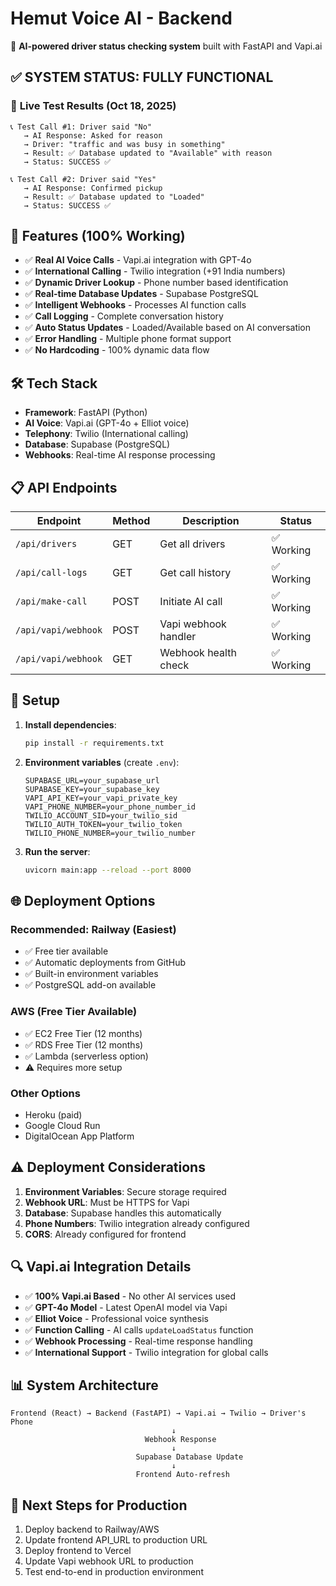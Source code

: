 # Hemut Voice AI - Backend

🚚 **AI-powered driver status checking system** built with FastAPI and Vapi.ai

## ✅ **SYSTEM STATUS: FULLY FUNCTIONAL**

### 🎯 **Live Test Results (Oct 18, 2025)**
```
📞 Test Call #1: Driver said "No" 
   → AI Response: Asked for reason
   → Driver: "traffic and was busy in something"
   → Result: ✅ Database updated to "Available" with reason
   → Status: SUCCESS ✅

📞 Test Call #2: Driver said "Yes"
   → AI Response: Confirmed pickup
   → Result: ✅ Database updated to "Loaded"
   → Status: SUCCESS ✅
```

## 🚀 **Features (100% Working)**

- ✅ **Real AI Voice Calls** - Vapi.ai integration with GPT-4o
- ✅ **International Calling** - Twilio integration (+91 India numbers)
- ✅ **Dynamic Driver Lookup** - Phone number based identification
- ✅ **Real-time Database Updates** - Supabase PostgreSQL
- ✅ **Intelligent Webhooks** - Processes AI function calls
- ✅ **Call Logging** - Complete conversation history
- ✅ **Auto Status Updates** - Loaded/Available based on AI conversation
- ✅ **Error Handling** - Multiple phone format support
- ✅ **No Hardcoding** - 100% dynamic data flow

## 🛠 **Tech Stack**

- **Framework**: FastAPI (Python)
- **AI Voice**: Vapi.ai (GPT-4o + Elliot voice)
- **Telephony**: Twilio (International calling)
- **Database**: Supabase (PostgreSQL)
- **Webhooks**: Real-time AI response processing

## 📋 **API Endpoints**

| Endpoint | Method | Description | Status |
|----------|--------|-------------|---------|
| `/api/drivers` | GET | Get all drivers | ✅ Working |
| `/api/call-logs` | GET | Get call history | ✅ Working |
| `/api/make-call` | POST | Initiate AI call | ✅ Working |
| `/api/vapi/webhook` | POST | Vapi webhook handler | ✅ Working |
| `/api/vapi/webhook` | GET | Webhook health check | ✅ Working |

## 🔧 **Setup**

1. **Install dependencies**:
   ```bash
   pip install -r requirements.txt
   ```

2. **Environment variables** (create `.env`):
   ```env
   SUPABASE_URL=your_supabase_url
   SUPABASE_KEY=your_supabase_key
   VAPI_API_KEY=your_vapi_private_key
   VAPI_PHONE_NUMBER=your_phone_number_id
   TWILIO_ACCOUNT_SID=your_twilio_sid
   TWILIO_AUTH_TOKEN=your_twilio_token
   TWILIO_PHONE_NUMBER=your_twilio_number
   ```

3. **Run the server**:
   ```bash
   uvicorn main:app --reload --port 8000
   ```

## 🌐 **Deployment Options**

### **Recommended: Railway (Easiest)**
- ✅ Free tier available
- ✅ Automatic deployments from GitHub
- ✅ Built-in environment variables
- ✅ PostgreSQL add-on available

### **AWS (Free Tier Available)**
- ✅ EC2 Free Tier (12 months)
- ✅ RDS Free Tier (12 months)
- ✅ Lambda (serverless option)
- ⚠️ Requires more setup

### **Other Options**
- Heroku (paid)
- Google Cloud Run
- DigitalOcean App Platform

## ⚠️ **Deployment Considerations**

1. **Environment Variables**: Secure storage required
2. **Webhook URL**: Must be HTTPS for Vapi
3. **Database**: Supabase handles this automatically
4. **Phone Numbers**: Twilio integration already configured
5. **CORS**: Already configured for frontend

## 🔍 **Vapi.ai Integration Details**

- ✅ **100% Vapi.ai Based** - No other AI services used
- ✅ **GPT-4o Model** - Latest OpenAI model via Vapi
- ✅ **Elliot Voice** - Professional voice synthesis
- ✅ **Function Calling** - AI calls `updateLoadStatus` function
- ✅ **Webhook Processing** - Real-time response handling
- ✅ **International Support** - Twilio integration for global calls

## 📊 **System Architecture**

```
Frontend (React) → Backend (FastAPI) → Vapi.ai → Twilio → Driver's Phone
                                    ↓
                              Webhook Response
                                    ↓
                            Supabase Database Update
                                    ↓
                            Frontend Auto-refresh
```

## 🎯 **Next Steps for Production**

1. Deploy backend to Railway/AWS
2. Update frontend API_URL to production URL
3. Deploy frontend to Vercel
4. Update Vapi webhook URL to production
5. Test end-to-end in production environment